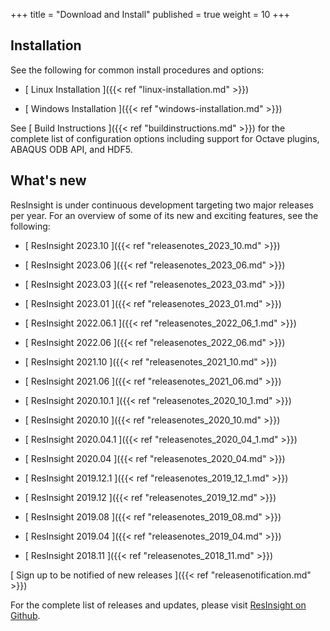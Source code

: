 +++
title = "Download and Install"
published = true
weight = 10
+++

## Installation

See the following for common install procedures and options:

- [ Linux Installation ]({{< ref "linux-installation.md" >}})

- [ Windows Installation ]({{< ref "windows-installation.md" >}})

See [ Build Instructions ]({{< ref "buildinstructions.md" >}}) for the complete list of configuration options including support for 
Octave plugins, ABAQUS ODB API, and HDF5.


## What's new

ResInsight is under continuous development targeting two major releases per year. 
For an overview of some of its new and exciting features, see the following: 


- [ ResInsight 2023.10 ]({{< ref "releasenotes_2023_10.md" >}})

- [ ResInsight 2023.06 ]({{< ref "releasenotes_2023_06.md" >}})

- [ ResInsight 2023.03 ]({{< ref "releasenotes_2023_03.md" >}})

- [ ResInsight 2023.01 ]({{< ref "releasenotes_2023_01.md" >}})

- [ ResInsight 2022.06.1 ]({{< ref "releasenotes_2022_06_1.md" >}})

- [ ResInsight 2022.06 ]({{< ref "releasenotes_2022_06.md" >}})

- [ ResInsight 2021.10 ]({{< ref "releasenotes_2021_10.md" >}})

- [ ResInsight 2021.06 ]({{< ref "releasenotes_2021_06.md" >}})

- [ ResInsight 2020.10.1 ]({{< ref "releasenotes_2020_10_1.md" >}})

- [ ResInsight 2020.10 ]({{< ref "releasenotes_2020_10.md" >}})

- [ ResInsight 2020.04.1 ]({{< ref "releasenotes_2020_04_1.md" >}})

- [ ResInsight 2020.04 ]({{< ref "releasenotes_2020_04.md" >}})

- [ ResInsight 2019.12.1 ]({{< ref "releasenotes_2019_12_1.md" >}})

- [ ResInsight 2019.12 ]({{< ref "releasenotes_2019_12.md" >}})

- [ ResInsight 2019.08 ]({{< ref "releasenotes_2019_08.md" >}})

- [ ResInsight 2019.04 ]({{< ref "releasenotes_2019_04.md" >}})

- [ ResInsight 2018.11 ]({{< ref "releasenotes_2018_11.md" >}})

[ Sign up to be notified of new releases ]({{< ref "releasenotification.md" >}})

For the complete list of releases and updates, please visit [ResInsight on Github](https://github.com/OPM/ResInsight/releases/).